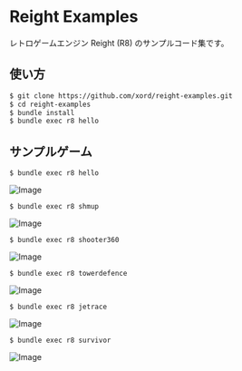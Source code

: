 # Reight Examples

レトロゲームエンジン Reight (R8) のサンプルコード集です。

## 使い方

```sh
$ git clone https://github.com/xord/reight-examples.git
$ cd reight-examples
$ bundle install
$ bundle exec r8 hello
```

## サンプルゲーム

```
$ bundle exec r8 hello
```
![Image](https://github.com/user-attachments/assets/523f6b50-64c2-4012-92e1-b908900ce493)

```
$ bundle exec r8 shmup
```
![Image](https://github.com/user-attachments/assets/ac9103b6-28dd-4435-97a6-1b5ba22796f2)

```
$ bundle exec r8 shooter360
```
![Image](https://github.com/user-attachments/assets/2ad5447f-c84f-4845-becb-4343aa644706)

```
$ bundle exec r8 towerdefence
```
![Image](https://github.com/user-attachments/assets/d3fdd03b-126b-4a69-aca5-18a901263f49)

```
$ bundle exec r8 jetrace
```
![Image](https://github.com/user-attachments/assets/48956f6b-89eb-425d-b8f7-3a756262736d)

```
$ bundle exec r8 survivor
```
![Image](https://github.com/user-attachments/assets/cd61e688-6851-44c5-a03d-c302e56e7b5f)
